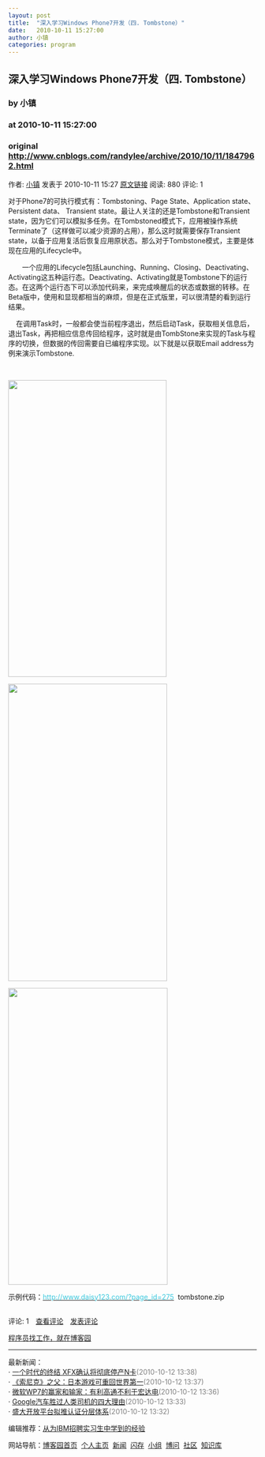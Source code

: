 ```yaml
---
layout: post
title:  "深入学习Windows Phone7开发（四. Tombstone）"
date:   2010-10-11 15:27:00
author: 小镇
categories: program
---
```


## 深入学习Windows Phone7开发（四. Tombstone）
### by 小镇
### at 2010-10-11 15:27:00
### original <http://www.cnblogs.com/randylee/archive/2010/10/11/1847962.html>

<p>作者: <a href="http://www.cnblogs.com/randylee/">小镇</a> 发表于 2010-10-11 15:27 <a href="http://www.cnblogs.com/randylee/archive/2010/10/11/1847962.html">原文链接</a> 阅读: 880 评论: 1</p><p><span style="font-family:宋体">对于</span>Phone7<span style="font-family:宋体">的可执行模式有：</span>Tombstoning<span style="font-family:宋体">、</span>Page State<span style="font-family:宋体">、</span>Application state<span style="font-family:宋体">、</span>Persistent data<span style="font-family:宋体">、</span> Transient state<span style="font-family:宋体">。最让人关注的还是</span>Tombstone<span style="font-family:宋体">和</span>Transient state<span style="font-family:宋体">，因为它们可以模拟多任务。在</span>Tombstoned<span style="font-family:宋体">模式下，应用被操作系统</span>Terminate<span style="font-family:宋体">了（这样做可以减少资源的占用），那么这时就需要保存</span>Transient state<span style="font-family:宋体">，以备于应用复活后恢复应用原状态。那么对于</span>Tombstone<span style="font-family:宋体">模式，主要是体现在应用的</span>Lifecycle<span style="font-family:宋体">中。</span></p>
<p style="text-indent:21pt"><span style="font-family:宋体">一个应用的</span>Lifecycle<span style="font-family:宋体">包括</span>Launching<span style="font-family:宋体">、</span>Running<span style="font-family:宋体">、</span>Closing<span style="font-family:宋体">、</span>Deactivating<span style="font-family:宋体">、</span>Activating<span style="font-family:宋体">这五种运行态。</span>Deactivating<span style="font-family:宋体">、</span>Activating<span style="font-family:宋体">就是</span>Tombstone<span style="font-family:宋体">下的运行态。在这两个运行态下可以添加代码来，来完成唤醒后的状态或数据的转移。在</span>Beta<span style="font-family:宋体">版中，使用和显现都相当的麻烦，但是在正式版里，可以很清楚的看到运行结果。</span></p>
<p><span>    </span><span style="font-family:宋体">在调用</span>Task<span style="font-family:宋体">时，一般都会使当前程序退出，然后启动</span>Task<span style="font-family:宋体">，获取相关信息后，退出</span>Task<span style="font-family:宋体">，再把相应信息传回给程序，这时就是由</span>TombStone<span style="font-family:宋体">来实现的</span>Task<span style="font-family:宋体">与程序的切换，但数据的传回需要自已编程序实现。以下就是以获取</span>Email address<span style="font-family:宋体">为例来演示</span>Tombstone.</p>
<p> </p>
<p><img border="0" alt="" src="http://images.cnblogs.com/cnblogs_com/randylee/to1.png" width="321" height="601"></p>
<p><img border="0" alt="" src="http://images.cnblogs.com/cnblogs_com/randylee/to2.png" width="322" height="602"></p>
<p><img border="0" alt="" src="http://images.cnblogs.com/cnblogs_com/randylee/to3.png" width="323" height="601"></p>
<p>示例代码：<a href="http://www.daisy123.com/?page_id=275"><font color="#3cc9de">http://www.daisy123.com/?page_id=275</font></a>  tombstone.zip</p><img src="http://www.cnblogs.com/randylee/aggbug/1847962.html?type=1" width="1" height="1" alt=""><p>评论: 1　<a href="http://www.cnblogs.com/randylee/archive/2010/10/11/1847962.html#pagedcomment">查看评论</a>　<a href="http://www.cnblogs.com/randylee/archive/2010/10/11/1847962.html#commentform">发表评论</a></p><p><a href="http://job.cnblogs.com/">程序员找工作，就在博客园</a></p><hr><p>最新新闻：<br>· <a href="http://news.cnblogs.com/n/77006/">一个时代的终结 XFX确认将彻底停产N卡</a><span style="color:gray">(2010-10-12 13:38)</span><br>· <a href="http://news.cnblogs.com/n/77005/">《索尼克》之父：日本游戏可重回世界第一</a><span style="color:gray">(2010-10-12 13:37)</span><br>· <a href="http://news.cnblogs.com/n/77004/">微软WP7的赢家和输家：有利高通不利于宏达电</a><span style="color:gray">(2010-10-12 13:36)</span><br>· <a href="http://news.cnblogs.com/n/77003/">Google汽车胜过人类司机的四大理由</a><span style="color:gray">(2010-10-12 13:33)</span><br>· <a href="http://news.cnblogs.com/n/77002/">盛大开放平台拟推认证分层体系</a><span style="color:gray">(2010-10-12 13:32)</span><br></p><p>编辑推荐：<a href="http://news.cnblogs.com/n/76942/">从为IBM招聘实习生中学到的经验</a><br></p><p>网站导航：<a href="http://www.cnblogs.com">博客园首页</a>  <a href="http://home.cnblogs.com/">个人主页</a>  <a href="http://news.cnblogs.com">新闻</a>  <a href="http://home.cnblogs.com/ing/">闪存</a>  <a href="http://home.cnblogs.com/group/">小组</a>  <a href="http://space.cnblogs.com/q/">博问</a>  <a href="http://space.cnblogs.com">社区</a>  <a href="http://kb.cnblogs.com">知识库</a></p>